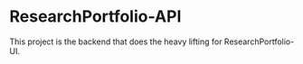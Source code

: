 # ResearchPortfolio-API
This project is the backend that does the heavy lifting for ResearchPortfolio-UI.
